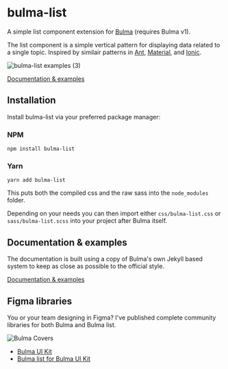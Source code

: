 # bulma-list
A simple list component extension for [Bulma](https://bulma.io) (requires Bulma v1).

The list component is a simple vertical pattern for displaying data related to a single topic. Inspired by similair patterns in [Ant](https://ant.design/components/list), [Material](https://material.io/components/lists), and [Ionic](https://ionicframework.com/docs/api/list).

![bulma-list examples (3)](https://user-images.githubusercontent.com/616368/134606381-e04fb1f0-523f-47d1-85e4-a1ec1c32f50c.png)

[Documentation & examples](https://bluefantail.github.io/bulma-list/)

## Installation

Install bulma-list via your preferred package manager:

### NPM
```shell
npm install bulma-list
```

### Yarn
```shell
yarn add bulma-list
```

This puts both the compiled css and the raw sass into the `node_modules` folder.

Depending on your needs you can then import either `css/bulma-list.css` or `sass/bulma-list.scss` into your project after Bulma itself.

## Documentation & examples
The documentation is built using a copy of Bulma's own Jekyll based system to keep as close as possible to the official style.

[Documentation & examples](https://bluefantail.github.io/bulma-list/)

## Figma libraries

You or your team designing in Figma? I've published complete community libraries for both Bulma and Bulma list.

![Bulma Covers](https://user-images.githubusercontent.com/616368/205219237-ffdf51b0-d273-4be0-85cf-5e53c21c9984.png)


- [Bulma UI Kit](https://www.figma.com/community/file/1156212137289942407)
- [Bulma list for Bulma UI Kit](https://www.figma.com/community/file/1180350557509236996)
